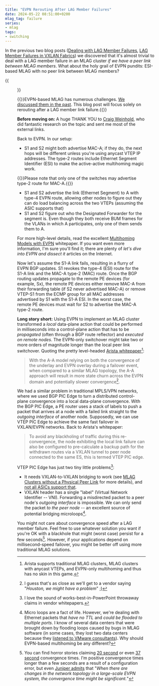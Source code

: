 ```yaml
---
title: "EVPN Rerouting After LAG Member Failures"
date: 2024-05-22 08:51:00+0200
mlag_tag: failure
series:
- mlag
tags:
- switching
---
```

In the previous two blog posts ([Dealing with LAG Member Failures](/2024/05/mlag-lag-member-rerouting/), [LAG Member Failures in VXLAN Fabrics](/2024/05/mlag-vxlan-rerouting/))  we discovered that it's almost trivial to deal with a LAG member failure in an MLAG cluster *if we have a peer link between MLAG members*. What about the holy grail of EVPN pundits: ESI-based MLAG with no peer link between MLAG members?
<!--more-->
{{<figure src="/2024/05/mlag-evpn-only.png" caption="EVPN-based MLAG">}}

{{<note warn>}}EVPN-based MLAG has numerous challenges. [We discussed them in the past](/2022/11/mlag-vxlan-evpn/). This blog post will focus solely on rerouting after a LAG member link failure.{{</note>}}

**Before moving on:** A huge THANK YOU to [Craig Weinhold](https://www.linkedin.com/in/craig-weinhold-0230236/), who did fantastic research on the topic and sent me most of the external links.

Back to EVPN. In our setup:

* S1 and S2 might both advertise MAC-A; if they do, the next hops will be different unless you're using anycast VTEP IP addresses. The type-2 routes include Ethernet Segment Identifier (ESI) to make the active-active multihoming magic work.

{{<note info>}}Please note that only one of the switches may advertise type-2 route for MAC-A.{{</note>}}

* S1 and S2 advertise the link (Ethernet Segment) to A with type-4 EVPN route, allowing other nodes to figure out they can do load balancing across the two VTEPs (assuming the ASIC supports that)
* S1 and S2 figure out who the Designated Forwarder for the segment is. Even though they both receive BUM frames for the VLANs in which A participates, only one of them sends them to A.

For more high-level details, read the excellent [Multihoming Models with EVPN](https://www.arista.com/assets/data/pdf/Whitepapers/EVPN-DC-Multihoming-for-Resiliency-WP.pdf) whitepaper. If you want even more information, I'm sure you'll find it; there are plenty of *let's dive into EVPN and dissect it* articles on the Internet. 

Now let's assume the S1-A link fails, resulting in a flurry of EVPN BGP updates. S1 revokes the type-4 (ESI) route for the S1-A link and the MAC-A type-2 (MAC) route. Once the BGP routing updates propagate to the remote PE devices (for example, Sx), the remote PE devices either remove MAC-A from their forwarding table (if S2 never advertised MAC-A) or remove VTEP-S1 from the ECMP group for all MAC addresses advertised by S1 with the S1-A ESI. In the worst case, the remote PE devices must wait for S2 to advertise the MAC-A type-2 route.

**Long story short:** Using EVPN to implement an MLAG cluster transformed a *local* data-plane action that could be performed in milliseconds into a control-plane action that has to be *propagated* (often through a BGP route reflector) and *executed on remote nodes*. The EVPN-only switchover might take two or more orders of magnitude longer than the local peer link switchover. Quoting the pretty level-headed [Arista whitepaper](https://www.arista.com/assets/data/pdf/Whitepapers/EVPN-DC-Multihoming-for-Resiliency-WP.pdf)[^NBG]:

[^NBG]: Arista supports traditional MLAG clusters, MLAG clusters with anycast VTEPs, and EVPN-only multihoming and thus has no skin in this game.

> With the A-A model relying on both the convergence of the underlay and EVPN overlay during a failover event, when compared to a similar MLAG topology, the A-A approach will result in more state churn across the EVPN domain and potentially slower convergence[^MEH].

[^MEH]: I guess that's as close as we'll get to a vendor saying "_Houston, we might have a problem_" ;)

We had a similar problem in traditional MPLS/VPN networks, where we used BGP PIC Edge to turn a distributed control-plane convergence into a local data-plane convergence. With the BGP PIC Edge, a PE router uses a stack of labels to push a packet that arrives at a node with a failed link straight to the *outgoing interface* of another node. Supposedly, we can use VTEP PIC Edge to achieve the same fast failover in VXLAN/EVPN networks. Back to Arista's whitepaper:

> To avoid any blackholing of traffic during this re-convergence, the node exhibiting the local link failure can also be configured to pre-calculate a backup path for the withdrawn routes via a VXLAN tunnel to peer node connected to the same ES, this is termed VTEP PIC edge.

[^TAC]: I love the sound of works-best-in-PowerPoint throwaway claims in vendor whitepapers.

VTEP PIC Edge has just two tiny little problems[^TAC]:

* It needs VXLAN-to-VXLAN bridging to work (see [MLAG Clusters without a Physical Peer Link](/2023/05/mlag-without-peer-link/) for more details), and [not all ASICs support that](/2022/06/vxlan-bridging-dci/).
* VXLAN header has a single "label" (Virtual Network Identifier -- VNI). Forwarding a misdirected packet to a peer node's *outgoing interface* is impossible. We can only send the packet *to the peer node* -- an excellent source of potential bridging microloops[^ML].

[^ML]: Micro loops are a fact of life. However, we're dealing with Ethernet packets that *have no TTL* and *could be flooded to multiple ports*. I know of several data centers that were brought down by flooding loops caused by bugs in MLAG software (in some cases, they lost two data centers because they [listened to VMware consultants](/2013/01/long-distance-vmotion-stretched-ha/)). Why should EVPN-based multihoming be any different?

You might not care about convergence speed after a LAG member failure. Feel free to use whatever solution you want if you're OK with a blackhole that might (worst case) persist for a few seconds[^FW]. However, if your applications depend on millisecond-speed failover, you might be better off using more traditional MLAG solutions.

[^FW]: You can find horror stories claiming [20 second](https://community.cisco.com/t5/xr-os-and-platforms/evpn-convergence-time-in-a-multihome-setup-is-about-20-seconds-2/td-p/4655483) or even [37 second](https://nwktimes.blogspot.com/2019/06/evpn-esi-multihoming-part-ii-fast/#c1399268855376082187) convergence times. I'm positive convergence times longer than a few seconds are a result of a configuration error, but even [Juniper admits](https://www.juniper.net/documentation/us/en/software/junos/evpn-vxlan/topics/concept/evpn-bgp-multihoming-overview.html) that "*‌When there are changes in the network topology in a large-scale EVPN system, the convergence time might be significant.*"